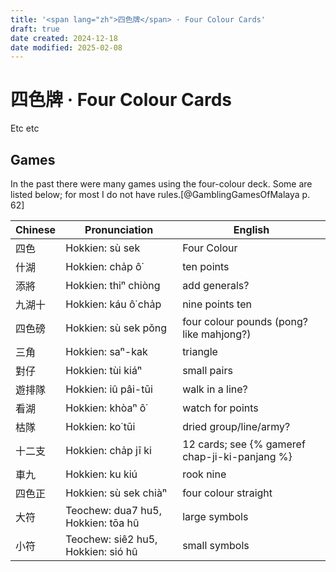 ```yaml
---
title: '<span lang="zh">四色牌</span> · Four Colour Cards'
draft: true
date created: 2024-12-18
date modified: 2025-02-08
---
```

# <span lang="zh">四色牌</span> · Four Colour Cards

Etc etc

## Games

In the past there were many games using the four-colour deck. Some are listed
below; for most I do not have rules.[@GamblingGamesOfMalaya p. 62]

<table>
<thead>
<tr>
<th>Chinese</th>
<th>Pronunciation</th>
<th>English</th>
</tr>
</thead>
<tbody>

<tr>
<td><span lang="zh">四色</span></td>
<td>Hokkien: <span lang="nan-Latn">sù sek</span></td>
<td>Four Colour</td>
</tr>

<tr>
<td><span lang="zh">什湖</span></td>
<td>Hokkien: <span lang="nan-Latn">cha̍p ô͘</span></td>
<td>ten points</td>
</tr>

<tr>
<td><span lang="zh">添將</span></td>
<td>Hokkien: <span lang="nan-Latn">thiⁿ chiòng</span></td>
<td>add generals?</td>
</tr>


<tr>
<td><span lang="zh">九湖十</span></td>
<td>Hokkien: <span lang="nan-Latn">káu ô͘ cha̍p</span></td>
<td>nine points ten</td>
</tr>

<tr>
<td><span lang="zh">四色磅</span></td>
<td>Hokkien: <span lang="nan-Latn">sù sek pǒng</span></td>
<td>four colour pounds (pong? like mahjong?)</td>
</tr>

<tr>
<td><span lang="zh">三角</span></td>
<td>Hokkien: <span lang="nan-Latn">saⁿ-kak</span></td>
<td>triangle</td>
</tr>

<tr>
<td><span lang="zh">對仔</span></td>
<td>Hokkien: <span lang="nan-Latn">tùi kiáⁿ</span></td>
<td>small pairs</td>
</tr>

<tr>
<td><span lang="zh">遊排隊</span></td>
<td>Hokkien: <span lang="nan-Latn">iû pâi-tūi</span></td>
<td>walk in a line?</td>
</tr>

<tr>
<td><span lang="zh">看湖</span></td>
<td>Hokkien: <span lang="nan-Latn">khòaⁿ ô͘</span></td>
<td>watch for points</td>
</tr>

<tr>
<td><span lang="zh">枯隊</span></td>
<td>Hokkien: <span lang="nan-Latn">ko͘ tūi</span></td>
<td>dried group/line/army?</td>
</tr>

<tr>
<td><span lang="zh">十二支</span></td>
<td>Hokkien: <span lang="nan-Latn">cha̍p jī ki</span></td>
<td>12 cards; see {% gameref chap-ji-ki-panjang %}</td>
</tr>

<tr>
<td><span lang="zh">車九</span></td>
<td>Hokkien: <span lang="nan-Latn">ku kiú</span></td>
<td>rook nine</td>
</tr>

<tr>
<td><span lang="zh">四色正</span></td>
<td>Hokkien: <span lang="nan-Latn">sù sek chiàⁿ</span></td>
<td>four colour straight</td>
</tr>

<tr>
<td><span lang="zh">大符</span></td>
<td>Teochew: <span lang="tws-Latn">dua7 hu5</span>, Hokkien: <span lang="nan-Latn">tōa hû</span></td>
<td>large symbols</td>
</tr>

<tr>
<td><span lang="zh">小符</span></td>
<td>Teochew: <span lang="tws-Latn">siê2 hu5</span>, Hokkien: <span lang="nan-Latn">sió hû</span></td>
<td>small symbols</td>
</tr>

</tbody>
</table>
